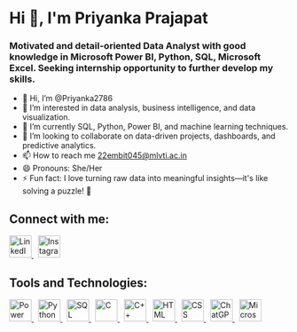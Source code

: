 # Hi 👋, I'm Priyanka Prajapat

### Motivated and detail-oriented Data Analyst with good knowledge in Microsoft Power BI, Python, SQL, Microsoft Excel. Seeking internship opportunity to further develop my skills.


- 👋 Hi, I’m @Priyanka2786
- 👀 I’m interested in data analysis, business intelligence, and data visualization.
- 🌱 I’m currently SQL, Python, Power BI, and machine learning techniques.
- 💞️ I’m looking to collaborate on data-driven projects, dashboards, and predictive analytics.
- 📫 How to reach me 22embit045@mlvti.ac.in
- 😄 Pronouns: She/Her
- ⚡ Fun fact: I love turning raw data into meaningful insights—it's like solving a puzzle! 🧩


## Connect with me:

<p align="left">
   <a href="https://www.linkedin.com/in/priyanka-prajapat-358a6b287?utm_source=share&utm_campaign=share_via&utm_content=profile&utm_medium=android_app">
    <img src="https://upload.wikimedia.org/wikipedia/commons/c/ca/LinkedIn_logo_initials.png" width="40" height="40" alt="LinkedIn"/>
  </a>
  &nbsp;
  <!-- Instagram -->
  <a href="https://www.instagram.com/embient_vission_1?igsh=MTQwcXRxNHJscWJtaQ==">
    <img src="https://upload.wikimedia.org/wikipedia/commons/a/a5/Instagram_icon.png" width="40" height="40" alt="Instagram"/>
  </a>
</p>


## Tools and Technologies:
<p align="left">
  <!-- Microsoft Power BI -->
  <a href="https://powerbi.microsoft.com/" target="_blank">
    <img src="https://raw.githubusercontent.com/microsoft/PowerBI-Icons/main/SVG/Power-BI.svg" width="40" height="40" alt="Power BI"/>
  </a>
  &nbsp;
  <!-- Python -->
  <a href="https://www.python.org/" target="_blank">
    <img src="https://cdn.jsdelivr.net/gh/devicons/devicon/icons/python/python-original.svg" width="40" height="40" alt="Python"/>
  </a>
  &nbsp;
  <!-- SQL -->
  <a href="https://www.iso.org/standard/63555.html" target="_blank">
    <img src="https://cdn.jsdelivr.net/gh/devicons/devicon/icons/mysql/mysql-original.svg" width="40" height="40" alt="SQL"/>
  </a>
  &nbsp;
  <!-- C -->
  <a href="https://en.wikipedia.org/wiki/C_(programming_language)" target="_blank">
    <img src="https://cdn.jsdelivr.net/gh/devicons/devicon/icons/c/c-original.svg" width="40" height="40" alt="C"/>
  </a>
  &nbsp;
  <!-- C++ -->
  <a href="https://isocpp.org/" target="_blank">
    <img src="https://cdn.jsdelivr.net/gh/devicons/devicon/icons/cplusplus/cplusplus-original.svg" width="40" height="40" alt="C++"/>
  </a>
  &nbsp;
  <!-- HTML -->
  <a href="https://developer.mozilla.org/en-US/docs/Web/HTML" target="_blank">
    <img src="https://cdn.jsdelivr.net/gh/devicons/devicon/icons/html5/html5-original.svg" width="40" height="40" alt="HTML"/>
  </a>
  &nbsp;
  <!-- CSS -->
  <a href="https://developer.mozilla.org/en-US/docs/Web/CSS" target="_blank">
    <img src="https://cdn.jsdelivr.net/gh/devicons/devicon/icons/css3/css3-original.svg" width="40" height="40" alt="CSS"/>
  </a>
  &nbsp;
  <!-- ChatGPT -->
  <a href="https://openai.com/blog/chatgpt" target="_blank">
    <img src="https://upload.wikimedia.org/wikipedia/commons/0/04/ChatGPT_logo.svg" width="40" height="40" alt="ChatGPT"/>
  </a>
  &nbsp;
  <!-- Microsoft Excel -->
  <a href="https://www.microsoft.com/en-us/microsoft-365/excel" target="_blank">
    <img src="https://cdn.jsdelivr.net/gh/devicons/devicon/icons/excel/excel-original.svg" width="40" height="40" alt="Microsoft Excel"/>
  </a>
</p>




